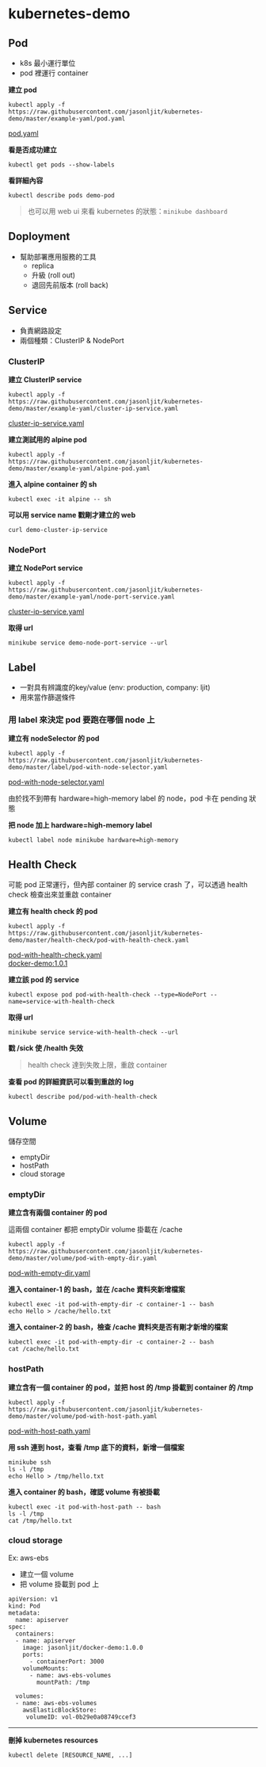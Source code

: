 # kubernetes-demo

## Pod

- k8s 最小運行單位
- pod 裡運行 container

**建立 pod**
```
kubectl apply -f https://raw.githubusercontent.com/jasonljit/kubernetes-demo/master/example-yaml/pod.yaml
```

[pod.yaml](https://github.com/jasonljit/kubernetes-demo/blob/master/example-yaml/pod.yaml)

**看是否成功建立**
```
kubectl get pods --show-labels
```

**看詳細內容**
```
kubectl describe pods demo-pod
```

> 也可以用 web ui 來看 kubernetes 的狀態：`minikube dashboard`

## Doployment

- 幫助部署應用服務的工具
    - replica
    - 升級 (roll out)
    - 退回先前版本 (roll back)
    
## Service

- 負責網路設定
- 兩個種類：ClusterIP & NodePort

### ClusterIP

**建立 ClusterIP  service**
```
kubectl apply -f https://raw.githubusercontent.com/jasonljit/kubernetes-demo/master/example-yaml/cluster-ip-service.yaml
```
[cluster-ip-service.yaml](https://github.com/jasonljit/kubernetes-demo/blob/master/example-yaml/cluster-ip-service.yaml)

**建立測試用的 alpine pod**
```
kubectl apply -f https://raw.githubusercontent.com/jasonljit/kubernetes-demo/master/example-yaml/alpine-pod.yaml
```

**進入 alpine container 的 sh**
```
kubectl exec -it alpine -- sh
```

**可以用 service name 戳剛才建立的 web**
```
curl demo-cluster-ip-service
```

### NodePort

**建立 NodePort  service**
```
kubectl apply -f https://raw.githubusercontent.com/jasonljit/kubernetes-demo/master/example-yaml/node-port-service.yaml
```
[cluster-ip-service.yaml](https://github.com/jasonljit/kubernetes-demo/blob/master/example-yaml/node-port-service.yaml)

**取得 url**
```
minikube service demo-node-port-service --url
```

## Label

- 一對具有辨識度的key/value (env: production, company: ljit)
- 用來當作篩選條件


### 用 label 來決定 pod 要跑在哪個 node 上
**建立有 nodeSelector 的 pod**
```
kubectl apply -f https://raw.githubusercontent.com/jasonljit/kubernetes-demo/master/label/pod-with-node-selector.yaml
```
[pod-with-node-selector.yaml](https://github.com/jasonljit/kubernetes-demo/blob/master/label/pod-with-node-selector.yaml)  

由於找不到帶有 hardware=high-memory label 的 node，pod 卡在 pending 狀態

**把 node 加上 hardware=high-memory label**
```
kubectl label node minikube hardware=high-memory
```

## Health Check

可能 pod 正常運行，但內部 container 的 service crash 了，可以透過 health check 檢查出來並重啟 container

**建立有 health check 的 pod**
```
kubectl apply -f https://raw.githubusercontent.com/jasonljit/kubernetes-demo/master/health-check/pod-with-health-check.yaml
```
[pod-with-health-check.yaml](https://github.com/jasonljit/kubernetes-demo/blob/master/health-check/pod-with-health-check.yaml)  
[docker-demo:1.0.1](https://github.com/jasonljit/kubernetes-demo/blob/master/health-check/docker-demo-1.0.1/index.js)

**建立該 pod 的 service**
```
kubectl expose pod pod-with-health-check --type=NodePort --name=service-with-health-check
```

**取得 url**
```
minikube service service-with-health-check --url
```

**戳 /sick 使 /health 失效**
> health check 達到失敗上限，重啟 container

**查看 pod 的詳細資訊可以看到重啟的 log**
```
kubectl describe pod/pod-with-health-check
```

## Volume

儲存空間
- emptyDir
- hostPath
- cloud storage

### emptyDir

**建立含有兩個 container 的 pod**

這兩個 container 都把 emptyDir volume 掛載在 /cache
```
kubectl apply -f https://raw.githubusercontent.com/jasonljit/kubernetes-demo/master/volume/pod-with-empty-dir.yaml
```
[pod-with-empty-dir.yaml](https://github.com/jasonljit/kubernetes-demo/blob/master/volume/pod-with-empty-dir.yaml)

**進入 container-1 的 bash，並在 /cache 資料夾新增檔案**
```
kubectl exec -it pod-with-empty-dir -c container-1 -- bash
echo Hello > /cache/hello.txt 
```

**進入 container-2 的 bash，檢查 /cache 資料夾是否有剛才新增的檔案**
```
kubectl exec -it pod-with-empty-dir -c container-2 -- bash
cat /cache/hello.txt 
```

### hostPath
**建立含有一個 container 的 pod，並把 host 的 /tmp 掛載到 container 的 /tmp**
```
kubectl apply -f https://raw.githubusercontent.com/jasonljit/kubernetes-demo/master/volume/pod-with-host-path.yaml
```
[pod-with-host-path.yaml](https://github.com/jasonljit/kubernetes-demo/blob/master/volume/pod-with-host-path.yaml)

**用 ssh 連到 host，查看 /tmp 底下的資料，新增一個檔案**
```
minikube ssh
ls -l /tmp
echo Hello > /tmp/hello.txt 
```

**進入 container 的 bash，確認 volume 有被掛載**
```
kubectl exec -it pod-with-host-path -- bash
ls -l /tmp
cat /tmp/hello.txt
```

### cloud storage
Ex: aws-ebs
- 建立一個 volume
- 把 volume 掛載到 pod 上
```
apiVersion: v1
kind: Pod
metadata:
  name: apiserver
spec:
  containers:
  - name: apiserver
    image: jasonljit/docker-demo:1.0.0
    ports:
      - containerPort: 3000
    volumeMounts:
      - name: aws-ebs-volumes
        mountPath: /tmp
        
  volumes:
  - name: aws-ebs-volumes
    awsElasticBlockStore:
     volumeID: vol-0b29e0a08749ccef3
```

<hr />

**刪掉 kubernetes resources**
```
kubectl delete [RESOURCE_NAME, ...]
```
